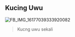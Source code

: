 ## Kucing Uwu
![FB_IMG_16177039333920082](https://user-images.githubusercontent.com/82362813/114379316-dda51680-9bb2-11eb-947c-db330e77cefd.jpg)

> Kucng uwu sekali
